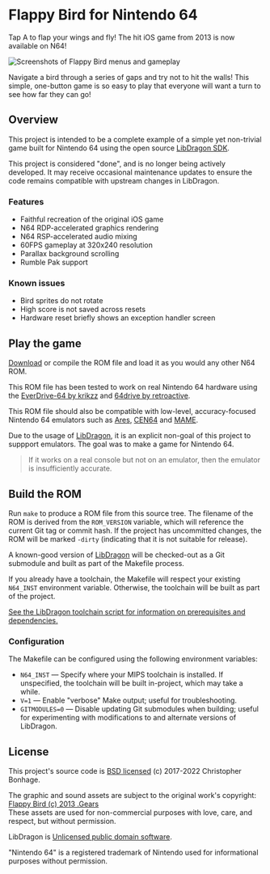# Flappy Bird for Nintendo 64

Tap A to flap your wings and fly! The hit iOS game from 2013 is now available on N64!

![Screenshots of Flappy Bird menus and gameplay](./Screenshots.png?raw=true)

 Navigate a bird through a series of gaps and try not to hit the walls! This simple, one-button game is so easy to play that everyone will want a turn to see how far they can go!

## Overview

This project is intended to be a complete example of a simple yet non-trivial game built for Nintendo 64 using the open source [LibDragon SDK](https://dragonminded.com/n64dev/libdragon/).

This project is considered "done", and is no longer being actively developed. It may receive occasional maintenance updates to ensure the code remains compatible with upstream changes in LibDragon.

### Features

* Faithful recreation of the original iOS game
* N64 RDP-accelerated graphics rendering
* N64 RSP-accelerated audio mixing
* 60FPS gameplay at 320x240 resolution
* Parallax background scrolling
* Rumble Pak support

### Known issues

* Bird sprites do not rotate
* High score is not saved across resets
* Hardware reset briefly shows an exception handler screen

## Play the game

[Download](./FlappyBird-v1.4.z64?raw=true) or compile the ROM file and load it as you would any other N64 ROM.

This ROM file has been tested to work on real Nintendo 64 hardware using the [EverDrive-64 by krikzz](http://krikzz.com/) and [64drive by retroactive](http://64drive.retroactive.be/).

This ROM file should also be compatible with low-level, accuracy-focused Nintendo 64 emulators such as [Ares](https://ares-emulator.github.io/), [CEN64](https://cen64.com/) and [MAME](http://mamedev.org/).

Due to the usage of [LibDragon](https://dragonminded.com/n64dev/libdragon/), it is an explicit non-goal of this project to suppport emulators. The goal was to make a game for Nintendo 64.

> If it works on a real console but not on an emulator, then the emulator is insufficiently accurate.

## Build the ROM

Run `make` to produce a ROM file from this source tree. The filename of the ROM is derived from the `ROM_VERSION` variable, which will reference the current Git tag or commit hash. If the project has uncommitted changes, the ROM will be marked `-dirty` (indicating that it is not suitable for release).

A known-good version of [LibDragon](https://github.com/DragonMinded/libdragon) will be checked-out as a Git submodule and built as part of the Makefile process.

If you already have a toolchain, the Makefile will respect your existing `N64_INST` environment variable. Otherwise, the toolchain will be built as part of the project.

[See the LibDragon toolchain script for information on prerequisites and dependencies.](https://github.com/DragonMinded/libdragon/blob/trunk/tools/build-toolchain.sh)

### Configuration

The Makefile can be configured using the following environment variables:

* `N64_INST` — Specify where your MIPS toolchain is installed. If unspecified, the toolchain will be built in-project, which may take a while.
* `V=1` — Enable "verbose" Make output; useful for troubleshooting.
* `GITMODULES=0` — Disable updating Git submodules when building; useful for experimenting with modifications to and alternate versions of LibDragon.

## License

This project's source code is [BSD licensed](./LICENSE.txt?raw=true) (c) 2017-2022 Christopher Bonhage.

The graphic and sound assets are subject to the original work's copyright: [Flappy Bird (c) 2013 .Gears](https://www.dotgears.com/apps/app_flappy.html)<br />
These assets are used for non-commercial purposes with love, care, and respect, but without permission.

LibDragon is [Unlicensed public domain software](https://github.com/DragonMinded/libdragon/blob/trunk/LICENSE.md?raw=true).

"Nintendo 64" is a registered trademark of Nintendo used for informational purposes without permission.
